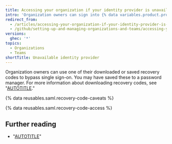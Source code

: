 ```yaml
---
title: Accessing your organization if your identity provider is unavailable
intro: 'Organization owners can sign into {% data variables.product.product_name %} even if their identity provider is unavailable by bypassing single sign-on and using their recovery codes.'
redirect_from:
  - /articles/accessing-your-organization-if-your-identity-provider-is-unavailable
  - /github/setting-up-and-managing-organizations-and-teams/accessing-your-organization-if-your-identity-provider-is-unavailable
versions:
  ghec: '*'
topics:
  - Organizations
  - Teams
shortTitle: Unavailable identity provider
---
```


Organization owners can use one of their downloaded or saved recovery codes to bypass single sign-on. You may have saved these to a password manager. For more information about downloading recovery codes, see "[AUTOTITLE](/organizations/managing-saml-single-sign-on-for-your-organization/downloading-your-organizations-saml-single-sign-on-recovery-codes)."

{% data reusables.saml.recovery-code-caveats %}

{% data reusables.saml.recovery-code-access %}

## Further reading

- "[AUTOTITLE](/organizations/managing-saml-single-sign-on-for-your-organization/about-identity-and-access-management-with-saml-single-sign-on)"
